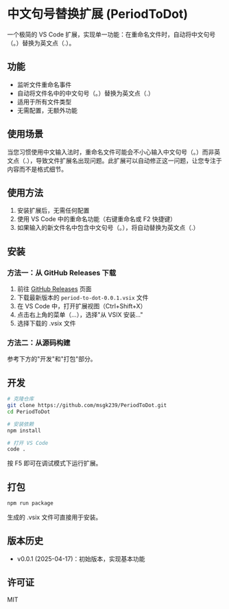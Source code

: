 # 中文句号替换扩展 (PeriodToDot)

一个极简的 VS Code 扩展，实现单一功能：在重命名文件时，自动将中文句号（。）替换为英文点（.）。

## 功能

- 监听文件重命名事件
- 自动将文件名中的中文句号（。）替换为英文点（.）
- 适用于所有文件类型
- 无需配置，无额外功能

## 使用场景

当您习惯使用中文输入法时，重命名文件可能会不小心输入中文句号（。）而非英文点（.），导致文件扩展名出现问题。此扩展可以自动修正这一问题，让您专注于内容而不是格式细节。

## 使用方法

1. 安装扩展后，无需任何配置
2. 使用 VS Code 中的重命名功能（右键重命名或 F2 快捷键）
3. 如果输入的新文件名中包含中文句号（。），将自动替换为英文点（.）

## 安装

### 方法一：从 GitHub Releases 下载

1. 前往 [GitHub Releases](https://github.com/msgk239/PeriodToDot/releases) 页面
2. 下载最新版本的 `period-to-dot-0.0.1.vsix` 文件
3. 在 VS Code 中，打开扩展视图（Ctrl+Shift+X）
4. 点击右上角的菜单（...），选择"从 VSIX 安装..."
5. 选择下载的 .vsix 文件

### 方法二：从源码构建

参考下方的"开发"和"打包"部分。

## 开发

```bash
# 克隆仓库
git clone https://github.com/msgk239/PeriodToDot.git
cd PeriodToDot

# 安装依赖
npm install

# 打开 VS Code
code .
```

按 F5 即可在调试模式下运行扩展。

## 打包

```bash
npm run package
```

生成的 .vsix 文件可直接用于安装。

## 版本历史

- v0.0.1 (2025-04-17)：初始版本，实现基本功能

## 许可证

MIT 